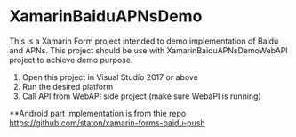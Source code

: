 # XamarinBaiduAPNsDemo
This is a Xamarin Form project intended to demo implementation of Baidu and APNs. This project should be use with XamarinBaiduAPNsDemoWebAPI project to achieve demo purpose.

1. Open this project in Visual Studio 2017 or above
2. Run the desired platform
3. Call API from WebAPI side project (make sure WebaPI is running)

**Android part implementation is from thie repo https://github.com/staton/xamarin-forms-baidu-push
